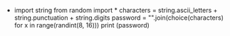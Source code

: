 - import string
from random import *
characters = string.ascii_letters + string.punctuation  + string.digits
password =  "".join(choice(characters) for x in range(randint(8, 16)))
print (password)
